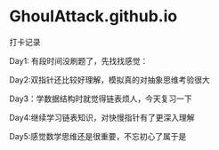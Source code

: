 # GhoulAttack.github.io
打卡记录

Day1: 有段时间没刷题了，先找找感觉：

Day2:双指针还比较好理解，模拟真的对抽象思维考验很大

Day3：学数据结构时就觉得链表烦人，今天复习一下

Day4:继续学习链表知识，对快慢指针有了更深入理解

Day5:感觉数学思维还是很重要，不忘初心了属于是
